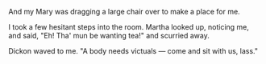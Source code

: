 And my Mary was dragging a large chair over to make a place for me.

I took a few hesitant steps into the room. Martha looked up, noticing me, and said, "Eh! Tha' mun be wanting tea!" and scurried away.

Dickon waved to me. "A body needs victuals — come and sit with us, lass." 